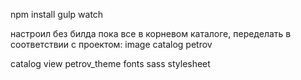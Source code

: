npm install
gulp watch

настроил без билда
пока все в корневом каталоге, переделать в соответствии с проектом:
image
  catalog
    petrov

catalog
  view
    petrov_theme
        fonts
        sass
        stylesheet
